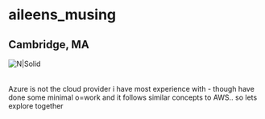 # aileens_musing

## Cambridge, MA

![N|Solid](https://ca.slack-edge.com/T0495HV8H-U01AM69UW3E-ae635702c574-72)

###### 
Azure is not the cloud provider i have most experience with - though have done some minimal o=work and it follows similar concepts to AWS.. so lets explore together
####